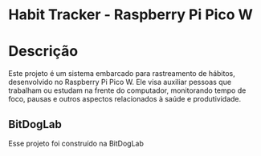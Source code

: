# Habit Tracker - Raspberry Pi Pico W

# Descrição

Este projeto é um sistema embarcado para rastreamento de hábitos, desenvolvido no Raspberry Pi Pico W. Ele visa auxiliar pessoas que trabalham ou estudam na frente do computador, monitorando tempo de foco, pausas e outros aspectos relacionados à saúde e produtividade.

## BitDogLab

Esse projeto foi construído na BitDogLab